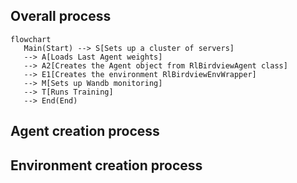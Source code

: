 ## Overall process
```mermaid
flowchart
   Main(Start) --> S[Sets up a cluster of servers]
   --> A[Loads Last Agent weights]
   --> A2[Creates the Agent object from RlBirdviewAgent class]
   --> E1[Creates the environment RlBirdviewEnvWrapper]
   --> M[Sets up Wandb monitoring]
   --> T[Runs Training]
   --> End(End)

```

## Agent creation process

## Environment creation process